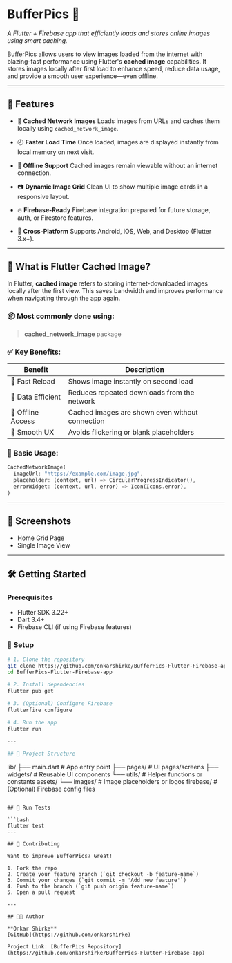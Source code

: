 # BufferPics 📸

*A Flutter + Firebase app that efficiently loads and stores online images using smart caching.*

BufferPics allows users to view images loaded from the internet with blazing-fast performance using Flutter's **cached image** capabilities. It stores images locally after first load to enhance speed, reduce data usage, and provide a smooth user experience—even offline.

---

## 🚀 Features

* 🔁 **Cached Network Images**
  Loads images from URLs and caches them locally using `cached_network_image`.

* 🕗 **Faster Load Time**
  Once loaded, images are displayed instantly from local memory on next visit.

* 📶 **Offline Support**
  Cached images remain viewable without an internet connection.

* 📷 **Dynamic Image Grid**
  Clean UI to show multiple image cards in a responsive layout.

* 🔥 **Firebase-Ready**
  Firebase integration prepared for future storage, auth, or Firestore features.

* 📱 **Cross-Platform**
  Supports Android, iOS, Web, and Desktop (Flutter 3.x+).

---

## 🧠 What is Flutter Cached Image?

In Flutter, **cached image** refers to storing internet-downloaded images locally after the first view. This saves bandwidth and improves performance when navigating through the app again.

### 📦 Most commonly done using:

> **cached\_network\_image** package

### ✅ Key Benefits:

| Benefit           | Description                                     |
| ----------------- | ----------------------------------------------- |
| 🚀 Fast Reload    | Shows image instantly on second load            |
| 💾 Data Efficient | Reduces repeated downloads from the network     |
| 📡 Offline Access | Cached images are shown even without connection |
| 🎯 Smooth UX      | Avoids flickering or blank placeholders         |

### 🧱 Basic Usage:

```dart
CachedNetworkImage(
  imageUrl: "https://example.com/image.jpg",
  placeholder: (context, url) => CircularProgressIndicator(),
  errorWidget: (context, url, error) => Icon(Icons.error),
)
```

---

## 📸 Screenshots

<!-- TODO: Add actual screenshots to assets/README/ and link here -->

* Home Grid Page
* Single Image View

---

## 🛠️ Getting Started

### Prerequisites

* Flutter SDK 3.22+
* Dart 3.4+
* Firebase CLI (if using Firebase features)

### 🔧 Setup

```bash
# 1. Clone the repository
git clone https://github.com/onkarshirke/BufferPics-Flutter-Firebase-app.git
cd BufferPics-Flutter-Firebase-app

# 2. Install dependencies
flutter pub get

# 3. (Optional) Configure Firebase
flutterfire configure

# 4. Run the app
flutter run

---

## 📁 Project Structure

```
lib/
 ├── main.dart              # App entry point
 ├── pages/                 # UI pages/screens
 ├── widgets/               # Reusable UI components
 └── utils/                 # Helper functions or constants
assets/
 └── images/                # Image placeholders or logos
firebase/                   # (Optional) Firebase config files
```

## 🧪 Run Tests

```bash
flutter test
---

## 🤝 Contributing

Want to improve BufferPics? Great!

1. Fork the repo
2. Create your feature branch (`git checkout -b feature-name`)
3. Commit your changes (`git commit -m 'Add new feature'`)
4. Push to the branch (`git push origin feature-name`)
5. Open a pull request

---

## 👨‍💻 Author

**Onkar Shirke**
[GitHub](https://github.com/onkarshirke)

Project Link: [BufferPics Repository](https://github.com/onkarshirke/BufferPics-Flutter-Firebase-app)
